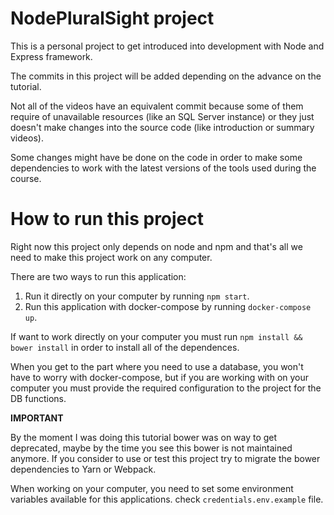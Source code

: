 # NodePluralSight project

This is a personal project to get introduced into development with Node and Express framework.

The commits in this project will be added depending on the advance on the tutorial.

Not all of the videos have an equivalent commit because some of them require of unavailable resources (like an SQL Server instance) or they just doesn't make changes into the source code (like introduction or summary videos).

Some changes might have be done on the code in order to make some dependencies to work with the latest versions of the tools used during the course.

# How to run this project

Right now this project only depends on node and npm and that's all we need to make this project work on any computer.

There are two ways to run this application:

  1. Run it directly on your computer by running `npm start`.
  2. Run this application with docker-compose by running `docker-compose up`.

If want to work directly on your computer you must run `npm install && bower install` in order to install all of the dependences.

When you get to the part where you need to use a database, you won't have to worry with docker-compose, but if you are working with on your computer you must provide the required configuration to the project for the DB functions.


**IMPORTANT**

By the moment I was doing this tutorial bower was on way to get deprecated, maybe by the time you see this bower is not maintained anymore. If you consider to use or test this project try to migrate the bower dependencies  to Yarn or Webpack.

When working on your computer, you need to set some environment variables available for this applications. check `credentials.env.example` file.